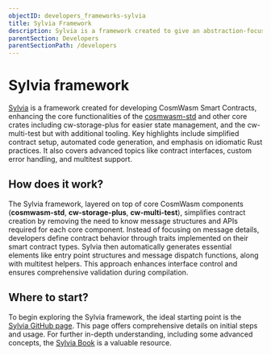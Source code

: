 ```yaml
---
objectID: developers_frameworks-sylvia
title: Sylvia Framework
description: Sylvia is a framework created to give an abstraction-focused and scalable solution for building CosmWasm Smart Contracts
parentSection: Developers
parentSectionPath: /developers
---
```


# Sylvia framework

<a href="https://github.com/CosmWasm/sylvia" target="_blank">Sylvia</a> is a framework created for developing CosmWasm Smart Contracts, enhancing the core functionalities of the <a href="https://crates.io/crates/cosmwasm-std" target="_blank">cosmwasm-std</a> and other core crates including cw-storage-plus for easier state management, and the cw-multi-test but with additional tooling. Key highlights include simplified contract setup, automated code generation, and emphasis on idiomatic Rust practices. It also covers advanced topics like contract interfaces, custom error handling, and multitest support.

## How does it work?

The Sylvia framework, layered on top of core CosmWasm components (**cosmwasm-std**, **cw-storage-plus**, **cw-multi-test**), simplifies contract creation by removing the need to know message structures and APIs required for each core component. Instead of focusing on message details, developers define contract behavior through traits implemented on their smart contract types. Sylvia then automatically generates essential elements like entry point structures and message dispatch functions, along with multitest helpers. This approach enhances interface control and ensures comprehensive validation during compilation.

## Where to start?

To begin exploring the Sylvia framework, the ideal starting point is the [Sylvia GitHub page](https://github.com/CosmWasm/sylvia). This page offers comprehensive details on initial steps and usage. For further in-depth understanding, including some advanced concepts, the [Sylvia Book](https://cosmwasm.github.io/sylvia-book/index.html) is a valuable resource.